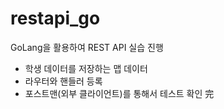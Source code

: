 # restapi_go
GoLang을 활용하여 REST API 실습 진행
- 학생 데이터를 저장하는 맵 데이터
- 라우터와 핸들러 등록
- 포스트맨(외부 클라이언트)를 통해서 테스트 확인 完
